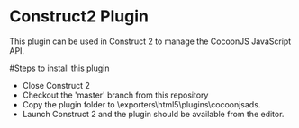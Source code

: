 Construct2 Plugin
==================
This plugin can be used in Construct 2 to manage the CocoonJS JavaScript API.

#Steps to install this plugin
* Close Construct 2
* Checkout the 'master' branch from this repository
* Copy the plugin folder to <install path>\exporters\html5\plugins\cocoonjsads.
* Launch Construct 2 and the plugin should be available from the editor.